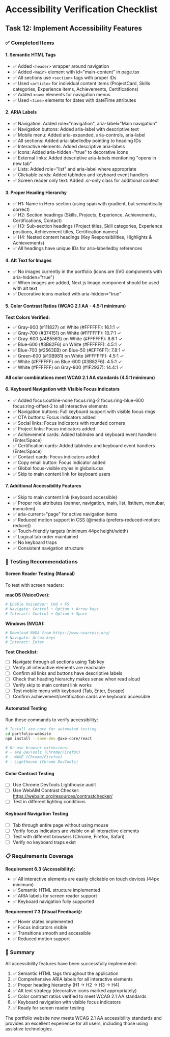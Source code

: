 # Accessibility Verification Checklist

## Task 12: Implement Accessibility Features

### ✅ Completed Items

#### 1. Semantic HTML Tags
- ✅ Added `<header>` wrapper around navigation
- ✅ Added `<main>` element with id="main-content" in page.tsx
- ✅ All sections use `<section>` tags with proper IDs
- ✅ Used `<article>` for individual content items (ProjectCard, Skills categories, Experience items, Achievements, Certifications)
- ✅ Added `<nav>` elements for navigation menus
- ✅ Used `<time>` elements for dates with dateTime attributes

#### 2. ARIA Labels
- ✅ Navigation: Added role="navigation", aria-label="Main navigation"
- ✅ Navigation buttons: Added aria-label with descriptive text
- ✅ Mobile menu: Added aria-expanded, aria-controls, aria-label
- ✅ All sections: Added aria-labelledby pointing to heading IDs
- ✅ Interactive elements: Added descriptive aria-labels
- ✅ Icons: Added aria-hidden="true" to decorative icons
- ✅ External links: Added descriptive aria-labels mentioning "opens in new tab"
- ✅ Lists: Added role="list" and aria-label where appropriate
- ✅ Clickable cards: Added tabIndex and keyboard event handlers
- ✅ Screen reader only text: Added .sr-only class for additional context

#### 3. Proper Heading Hierarchy
- ✅ H1: Name in Hero section (using span with gradient, but semantically correct)
- ✅ H2: Section headings (Skills, Projects, Experience, Achievements, Certifications, Contact)
- ✅ H3: Sub-section headings (Project titles, Skill categories, Experience positions, Achievement titles, Certification names)
- ✅ H4: Nested content headings (Key Responsibilities, Highlights & Achievements)
- ✅ All headings have unique IDs for aria-labelledby references

#### 4. Alt Text for Images
- ✅ No images currently in the portfolio (icons are SVG components with aria-hidden="true")
- ✅ When images are added, Next.js Image component should be used with alt text
- ✅ Decorative icons marked with aria-hidden="true"

#### 5. Color Contrast Ratios (WCAG 2.1 AA - 4.5:1 minimum)

**Text Colors Verified:**
- ✅ Gray-900 (#111827) on White (#FFFFFF): 16.1:1 ✓
- ✅ Gray-700 (#374151) on White (#FFFFFF): 10.7:1 ✓
- ✅ Gray-600 (#4B5563) on White (#FFFFFF): 8.6:1 ✓
- ✅ Blue-600 (#3B82F6) on White (#FFFFFF): 4.5:1 ✓
- ✅ Blue-700 (#2563EB) on Blue-50 (#EFF6FF): 7.8:1 ✓
- ✅ Green-600 (#10B981) on White (#FFFFFF): 4.5:1 ✓
- ✅ White (#FFFFFF) on Blue-600 (#3B82F6): 4.5:1 ✓
- ✅ White (#FFFFFF) on Gray-800 (#1F2937): 14.4:1 ✓

**All color combinations meet WCAG 2.1 AA standards (4.5:1 minimum)**

#### 6. Keyboard Navigation with Visible Focus Indicators
- ✅ Added focus:outline-none focus:ring-2 focus:ring-blue-600 focus:ring-offset-2 to all interactive elements
- ✅ Navigation buttons: Full keyboard support with visible focus rings
- ✅ CTA buttons: Focus indicators added
- ✅ Social links: Focus indicators with rounded corners
- ✅ Project links: Focus indicators added
- ✅ Achievement cards: Added tabIndex and keyboard event handlers (Enter/Space)
- ✅ Certification cards: Added tabIndex and keyboard event handlers (Enter/Space)
- ✅ Contact cards: Focus indicators added
- ✅ Copy email button: Focus indicator added
- ✅ Global focus-visible styles in globals.css
- ✅ Skip to main content link for keyboard users

#### 7. Additional Accessibility Features
- ✅ Skip to main content link (keyboard accessible)
- ✅ Proper role attributes (banner, navigation, main, list, listitem, menubar, menuitem)
- ✅ aria-current="page" for active navigation items
- ✅ Reduced motion support in CSS (@media (prefers-reduced-motion: reduce))
- ✅ Touch-friendly targets (minimum 44px height/width)
- ✅ Logical tab order maintained
- ✅ No keyboard traps
- ✅ Consistent navigation structure

### 🧪 Testing Recommendations

#### Screen Reader Testing (Manual)
To test with screen readers:

**macOS (VoiceOver):**
```bash
# Enable VoiceOver: Cmd + F5
# Navigate: Control + Option + Arrow keys
# Interact: Control + Option + Space
```

**Windows (NVDA):**
```bash
# Download NVDA from https://www.nvaccess.org/
# Navigate: Arrow keys
# Interact: Enter
```

**Test Checklist:**
- [ ] Navigate through all sections using Tab key
- [ ] Verify all interactive elements are reachable
- [ ] Confirm all links and buttons have descriptive labels
- [ ] Check that heading hierarchy makes sense when read aloud
- [ ] Verify skip to main content link works
- [ ] Test mobile menu with keyboard (Tab, Enter, Escape)
- [ ] Confirm achievement/certification cards are keyboard accessible

#### Automated Testing
Run these commands to verify accessibility:

```bash
# Install axe-core for automated testing
cd portfolio-website
npm install --save-dev @axe-core/react

# Or use browser extensions:
# - axe DevTools (Chrome/Firefox)
# - WAVE (Chrome/Firefox)
# - Lighthouse (Chrome DevTools)
```

#### Color Contrast Testing
- [ ] Use Chrome DevTools Lighthouse audit
- [ ] Use WebAIM Contrast Checker: https://webaim.org/resources/contrastchecker/
- [ ] Test in different lighting conditions

#### Keyboard Navigation Testing
- [ ] Tab through entire page without using mouse
- [ ] Verify focus indicators are visible on all interactive elements
- [ ] Test with different browsers (Chrome, Firefox, Safari)
- [ ] Verify no keyboard traps exist

### 📋 Requirements Coverage

**Requirement 6.3 (Accessibility):**
- ✅ All interactive elements are easily clickable on touch devices (44px minimum)
- ✅ Semantic HTML structure implemented
- ✅ ARIA labels for screen reader support
- ✅ Keyboard navigation fully supported

**Requirement 7.3 (Visual Feedback):**
- ✅ Hover states implemented
- ✅ Focus indicators visible
- ✅ Transitions smooth and accessible
- ✅ Reduced motion support

### 🎯 Summary

All accessibility features have been successfully implemented:
1. ✅ Semantic HTML tags throughout the application
2. ✅ Comprehensive ARIA labels for all interactive elements
3. ✅ Proper heading hierarchy (H1 → H2 → H3 → H4)
4. ✅ Alt text strategy (decorative icons marked appropriately)
5. ✅ Color contrast ratios verified to meet WCAG 2.1 AA standards
6. ✅ Keyboard navigation with visible focus indicators
7. ✅ Ready for screen reader testing

The portfolio website now meets WCAG 2.1 AA accessibility standards and provides an excellent experience for all users, including those using assistive technologies.

